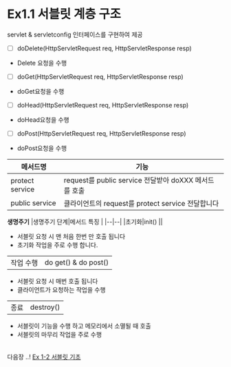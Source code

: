 
#  Ex1.1 서블릿 계층 구조 

servlet & servletconfig 인터페이스를 구현하여 제공

 - [ ] doDelete(HttpServletRequest req, HttpServletResponse resp)
 - Delete 요청을 수행 
  - [ ] doGet(HttpServletRequest req, HttpServletResponse resp)
 - doGet요청을 수행 
  - [ ] doHead(HttpServletRequest req, HttpServletResponse resp)
 - doHead요청을 수행 
  - [ ] doPost(HttpServletRequest req, HttpServletResponse resp)
 - doPost요청을 수행 

|메서드명|기능  |
|--|--|
|protect service|request를 public service 전달받아 doXXX 메서드를 호출 |
|public service|클라이언트의 request를 protect service 전달합니다 |


**생명주기** 
|생명주기 단계|메서드 특징 |
|--|--|
|초기화|init() ||

 - 서블릿 요청 시 맨 처음 한번 만 호출 됩니다
 - 초기화 작업을 주로 수행 합니다.

|      |       |
|--|--|
|작업 수행 |do get() & do post() |
- 서블릿 요청 시 매번 호출 됩니다
 - 클라이언트가 요청하는 작업을 수행 

|      |       |
|--|--|
|종료|destroy()|
-  서블릿이 기능을 수행 하고 메모리에서 소멸될 때 호출
 - 서블릿의 마무리 작업을 주로 수행

|      |       |
|--|--|

다음장 ..!
[Ex 1-2 서블릿 기초](../ex02) 